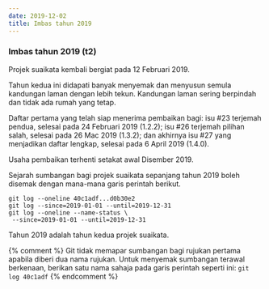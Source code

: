 ```yaml
---
date: 2019-12-02
title: Imbas tahun 2019
---
```


### Imbas tahun 2019 (t2)

Projek suaikata kembali bergiat pada 12 Februari 2019.

Tahun kedua ini didapati banyak menyemak dan menyusun semula
kandungan laman dengan lebih tekun. Kandungan laman sering
berpindah dan tidak ada rumah yang tetap.

Daftar pertama yang telah siap menerima pembaikan bagi:
isu #23 terjemah pendua, selesai pada 24 Februari 2019
(1.2.2); isu #26 terjemah pilihan salah, selesai pada
26 Mac 2019 (1.3.2); dan akhirnya isu #27 yang menjadikan
daftar lengkap, selesai pada 6 April 2019 (1.4.0).

Usaha pembaikan terhenti setakat awal Disember 2019.

Sejarah sumbangan bagi projek suaikata sepanjang tahun 2019
boleh disemak dengan mana-mana garis perintah berikut.

    git log --oneline 40c1adf...d0b30e2
    git log --since=2019-01-01 --until=2019-12-31
    git log --oneline --name-status \
     --since=2019-01-01 --until=2019-12-31

Tahun 2019 adalah tahun kedua projek suaikata.

{% comment %} Git tidak memapar sumbangan bagi rujukan
pertama apabila diberi dua nama rujukan. Untuk menyemak
sumbangan terawal berkenaan, berikan satu nama sahaja pada
garis perintah seperti ini: `git log 40c1adf`
{% endcomment %}
